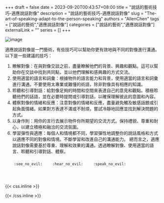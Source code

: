 +++ 
draft = false
date = 2023-09-20T00:43:57+08:00
title = "說話的藝術技巧-適應說話對像"
description = "說話的藝術技巧-適應說話對像"
slug = "The-art-of-speaking-adapt-to-the-person-speaking"
authors = "AllenChen"
tags = ["說話的藝術","適應說話對像"]
categories = ["說話的藝術","適應說話對像"]
externalLink = ""
series = []
+++

![image](/images/post/A-rabbit-with-big-blue-eyes-speaking-other-happy-rabbits-and-adapting-to-the-person-speaking-with-Van-Gogh-style.jpeg)

適應說話對像是一門藝術，有些技巧可以幫助你更有效地與不同的對像進行溝通。以下是一些建議的技巧：

1. 瞭解對像：在與對像交談之前，盡量瞭解他們的背景、興趣和觀點。這可以幫助你在交談中找到共同點，並以他們理解和感興趣的方式交流。
2. 使用適當的語言和詞彙：根據物件的語言能力和背景，使用適當的語言和詞彙進行溝通。不要使用太專業或難懂的術語，除非對像具有相應的知識。
3. 聆聽和引導對話：給對像足夠的時間和空間來表達自己的意見和觀點。積極聆聽他們的話語，並在必要時提問或引導對話，以確保理解彼此的意圖和內容。
4. 體察對像的情緒和反應：注意對像的情緒和反應，盡量避免觸及敏感話題或引起負面情緒。如果對方表達不滿或不耐煩，嘗試冷靜地回應並找到解決問題的方式。
5. 以身作則：用你的言行去展示物件你所期望的交流方式。保持禮貌、尊重和耐心，以建立積極和融洽的交流氛圍。
6. 學習彈性與適應：每個人和情境都不同，學習彈性地調整你的說話風格和方式以適應不同的對像和情境。不斷學習和改進自己的溝通能力。
總而言之，適應說話對像需要基於尊重、理解和效果的溝通。透過瞭解對像、使用適當的語言、聆聽和引導對話、體察。


<p><span class="nowrap"><span class="emojify">🙈</span> <code>:see_no_evil:</code></span>  <span class="nowrap"><span class="emojify">🙉</span> <code>:hear_no_evil:</code></span>  <span class="nowrap"><span class="emojify">🙊</span> <code>:speak_no_evil:</code></span></p>
<br>
    

{{< css.inline >}}
<style>
.emojify {
	font-family: Apple Color Emoji, Segoe UI Emoji, NotoColorEmoji, Segoe UI Symbol, Android Emoji, EmojiSymbols;
	font-size: 2rem;
	vertical-align: middle;
}
@media screen and (max-width:650px) {
  .nowrap {
    display: block;
    margin: 25px 0;
  }
}
</style>
{{< /css.inline >}}
